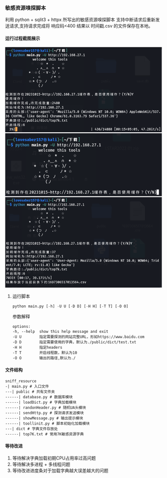 ### 敏感资源嗅探脚本
利用 python + sqlit3 + httpx 所写出的敏感资源嗅探脚本
支持中断请求后重新发送请求,支持请求完成将 响应码<400 结果以 时间戳.csv 的文件保存在本地。

#### 运行过程截图展示
![](https://github.com/lovesaber157/sniff_resources/blob/main/runing.PNG)
![](https://github.com/lovesaber157/sniff_resources/blob/main/runing01.PNG)
![](https://github.com/lovesaber157/sniff_resources/blob/main/runing03.PNG)

1. 运行脚本
   ```python
   python main.py [-h] -U U [-D D] [-H H] [-T T] [-O O]
   ```
   参数解释 
   ```
   options:
   -h, --help  show this help message and exit
   -U U        指定需要探测的网站完整URL，形如https://www.baidu.com
   -D D        指定需要使用的字典，默认为./public/dict/test.txt
   -H H        指定headers
   -T T        开启线程数，默认为10
   -O O        输出的路径,默认为./
   ```

#### 文件结构
```
sniff_resource
-| main.py # 入口文件
---| public # 共有文件夹
------| database.py # 数据库模块
------| loadDict.py # 字典加载模块
------| randonHeader.py # 随机UA头模块
------| sendHttp.py # 探测请求发送模块
------| showMessage.py # 输出提示模块
------| toollinit.py # 脚本初始化加载模块
---| dict # 字典文件存放处
------| top7K.txt # 常用7K敏感资源字典
```

#### 等待改进
1. 等待解决字典加载初期CPU占用率过高问题
2. 等待解决多进程 + 多线程问题
3. 等待改进进度条对于加载字典越大误差越大的问题
